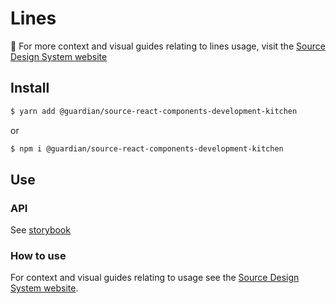 # Lines

📣 For more context and visual guides relating to lines usage, visit the [Source Design System website](https://www.theguardian.design)

## Install

```sh
$ yarn add @guardian/source-react-components-development-kitchen
```

or

```sh
$ npm i @guardian/source-react-components-development-kitchen
```

## Use

### API

See [storybook](https://guardian.github.io/csnx/?path=/docs/source-react-components-development-kitchen_lines--default-lines)

### How to use

For context and visual guides relating to usage see the [Source Design System website](https://www.theguardian.design).

